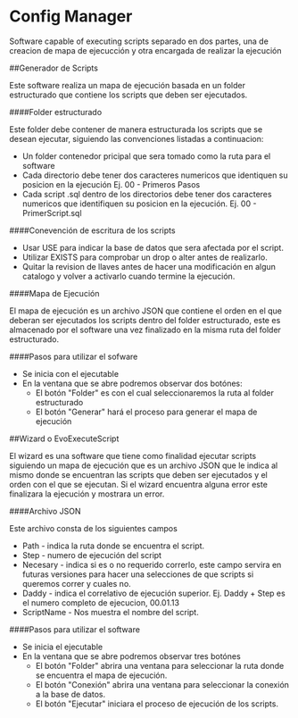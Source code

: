 # Config Manager
Software capable of executing scripts separado en dos partes, una de creacion de mapa de ejecucción y otra encargada de realizar la ejecución

##Generador de Scripts

Este software realiza un mapa de ejecución basada en un folder estructurado que contiene los scripts que deben ser ejecutados.

####Folder estructurado

Este folder debe contener de manera estructurada los scripts que se desean ejecutar, siguiendo las convenciones listadas a continuacion:

* Un folder contenedor pricipal que sera tomado como la ruta para el software
* Cada directorio debe tener dos caracteres numericos que identiquen su posicion en la ejecución Ej. 00 - Primeros Pasos
* Cada script .sql dentro de los directorios debe tener dos caracteres numericos que identifiquen su posicion en la ejecución. Ej. 00 - PrimerScript.sql

####Conevención de escritura de los scripts

* Usar USE para indicar la base de datos que sera afectada por el script.
* Utilizar EXISTS para comprobar un drop o alter antes de realizarlo.
* Quitar la revision de llaves antes de hacer una modificación en algun catalogo y volver a activarlo cuando termine la ejecución.

####Mapa de Ejecución

El mapa de ejecución es un archivo JSON que contiene el orden en el que deberan ser ejecutados los scripts dentro del folder estructurado, este es almacenado por el software una vez finalizado en la misma ruta del folder estructurado.

####Pasos para utilizar el sofware

* Se inicia con el ejecutable
* En la ventana que se abre podremos observar dos botónes:
  * El botón "Folder" es con el cual seleccionaremos la ruta al folder estructurado
  * El botón "Generar" hará el proceso para generar el mapa de ejecución

##Wizard o EvoExecuteScript

El wizard es una software que tiene como finalidad ejecutar scripts siguiendo un mapa de ejecución que es un archivo JSON que le indica al mismo donde se encuentran las scripts que deben ser ejecutados y el orden con el que se ejecutan. Si el wizard encuentra alguna error este finalizara la ejecución y mostrara un error.

####Archivo JSON

Este archivo consta de los siguientes campos

* Path - indica la ruta donde se encuentra el script.
* Step - numero de ejecución del script
* Necesary - indica si es o no requerido correrlo, este campo servira en futuras versiones para hacer una selecciones de que scripts si queremos correr y cuales no.
* Daddy - indica el correlativo de ejecución superior. Ej. Daddy + Step es el numero completo de ejecucion, 00.01.13
* ScriptName - Nos muestra el nombre del script.

####Pasos para utilizar el software

* Se inicia el ejecutable
* En la ventana que se abre podremos observar tres botónes
  * El botón "Folder" abrira una ventana para seleccionar la ruta donde se encuentra el mapa de ejecución.
  * El botón "Conexión" abrira una ventana para seleccionar la conexión a la base de datos.
  * El botón "Ejecutar" iniciara el proceso de ejecución de los scripts.
  

